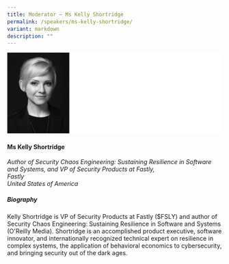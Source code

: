 ```yaml
---
title: Moderator – Ms Kelly Shortridge
permalink: /speakers/ms-kelly-shortridge/
variant: markdown
description: ""
---
```

![](/images/2025%20speakers/Kelly_Shortridge.png)
#### **Ms Kelly Shortridge**

*Author of Security Chaos Engineering: Sustaining Resilience in Software and Systems, and VP of Security Products at Fastly, <br> Fastly<br>United States of America*

##### **Biography**
Kelly Shortridge is VP of Security Products at Fastly ($FSLY) and author of Security Chaos Engineering: Sustaining Resilience in Software and Systems (O'Reilly Media). Shortridge is an accomplished product executive, software innovator, and internationally recognized technical expert on resilience in complex systems, the application of behavioral economics to cybersecurity, and bringing security out of the dark ages.